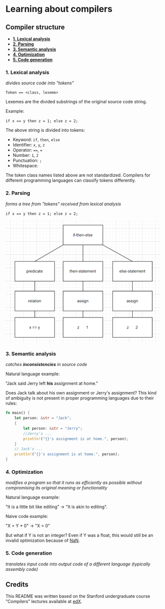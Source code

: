 # Learning about compilers <!-- omit in toc -->

## Compiler structure <!-- omit in toc -->

- [**1. Lexical analysis**](#1-lexical-analysis)
- [**2. Parsing**](#2-parsing)
- [**3. Semantic analysis**](#3-semantic-analysis)
- [**4. Optimization**](#4-optimization)
- [**5. Code generation**](#5-code-generation)

### **1. Lexical analysis**

*divides source code into "tokens"*

```
Token == <class, lexeme>
```

Lexemes are the divided substrings of the original source code string.

Example:

`if x == y then z = 1; else z = 2;`

The above string is divided into tokens:

* Keyword: `if`, `then`, `else`
* Identifier: `x`, `y`, `z`
* Operator: `==`, `=`
* Number: `1`, `2`
* Punctuation: `;`
* Whitespace: ` `

The token class names listed above are not standardized. Compilers for different programming languages can classify tokens differently.

### **2. Parsing**

*forms a tree from "tokens" received from lexical analysis*

`if x == y then z = 1; else z = 2;`

![parse-tree](./imgs/parse-tree.PNG)

### **3. Semantic analysis**

*catches **inconsistencies** in source code*

Natural language example:

"Jack said Jerry left **his** assignment at home."

Does Jack talk about his own assignment or Jerry's assignment? This kind of ambiguity is not present in proper programming languages due to their rules:

```rust
fn main() {
    let person: &str = "Jack";
    {
        let person: &str = "Jerry";
        //Jerry's ...
        println!("{}'s assignment is at home.", person);
    }
    // Jack's ...
    println!("{}'s assignment is at home.", person);
}
```

### **4. Optimization**

*modifies a program so that it runs as efficiently as possible without compromising its original meaning or functionality*

Natural language example:

"It is a little bit like editing" -> "It is akin to editing".

Naive code example:

"X = Y * 0" -> "X = 0"

But what if Y is not an integer? Even if Y was a float, this would still be an invalid optimization because of [NaN](https://stackoverflow.com/questions/30242196/is-floating-point-multiplication-by-zero-guaranteed-to-produce-zero).

### **5. Code generation**

*translates input code into output code of a different language (typically assembly code)*

## Credits <!-- omit in toc -->

This README was written based on the Stanford undergraduate course "Compilers" lectures available at [edX](https://www.edx.org/course/compilers).